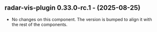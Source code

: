   ## radar-vis-plugin 0.33.0-rc.1 - (2025-08-25)
  
  * No changes on this component. The version is bumped to align it
    with the rest of the components.
